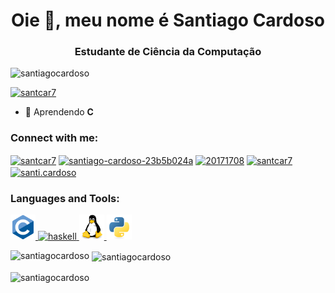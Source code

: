 <h1 align="center">Oie 👋, meu nome é Santiago Cardoso</h1>
<h3 align="center">Estudante de Ciência da Computação</h3>

<p align="left"> <img src="https://komarev.com/ghpvc/?username=santiagocardoso&label=Profile%20views&color=0e75b6&style=flat" alt="santiagocardoso" /> </p>

<p align="left"> <a href="https://twitter.com/santcar7" target="blank"><img src="https://img.shields.io/twitter/follow/santcar7?logo=twitter&style=for-the-badge" alt="santcar7" /></a> </p>

- 🌱 Aprendendo **C**

<h3 align="left">Connect with me:</h3>
<p align="left">
<a href="https://twitter.com/santcar7" target="blank"><img align="center" src="https://raw.githubusercontent.com/rahuldkjain/github-profile-readme-generator/master/src/images/icons/Social/twitter.svg" alt="santcar7" height="30" width="40" /></a>
<a href="https://linkedin.com/in/santiago-cardoso-23b5b024a" target="blank"><img align="center" src="https://raw.githubusercontent.com/rahuldkjain/github-profile-readme-generator/master/src/images/icons/Social/linked-in-alt.svg" alt="santiago-cardoso-23b5b024a" height="30" width="40" /></a>
<a href="https://stackoverflow.com/users/20171708" target="blank"><img align="center" src="https://raw.githubusercontent.com/rahuldkjain/github-profile-readme-generator/master/src/images/icons/Social/stack-overflow.svg" alt="20171708" height="30" width="40" /></a>
<a href="https://instagram.com/santcar7" target="blank"><img align="center" src="https://raw.githubusercontent.com/rahuldkjain/github-profile-readme-generator/master/src/images/icons/Social/instagram.svg" alt="santcar7" height="30" width="40" /></a>
<a href="https://codeforces.com/profile/santi.cardoso" target="blank"><img align="center" src="https://raw.githubusercontent.com/rahuldkjain/github-profile-readme-generator/master/src/images/icons/Social/codeforces.svg" alt="santi.cardoso" height="30" width="40" /></a>
</p>

<h3 align="left">Languages and Tools:</h3>
<p align="left"> <a href="https://www.cprogramming.com/" target="_blank" rel="noreferrer"> <img src="https://raw.githubusercontent.com/devicons/devicon/master/icons/c/c-original.svg" alt="c" width="40" height="40"/> </a> <a href="https://www.haskell.org/" target="_blank" rel="noreferrer"> <img src="https://upload.wikimedia.org/wikipedia/commons/1/1c/Haskell-Logo.svg" alt="haskell" width="40" height="40"/> </a> <a href="https://www.linux.org/" target="_blank" rel="noreferrer"> <img src="https://raw.githubusercontent.com/devicons/devicon/master/icons/linux/linux-original.svg" alt="linux" width="40" height="40"/> </a> <a href="https://www.python.org" target="_blank" rel="noreferrer"> <img src="https://raw.githubusercontent.com/devicons/devicon/master/icons/python/python-original.svg" alt="python" width="40" height="40"/> </a> </p>

<p><img align="left" src="https://github-readme-stats.vercel.app/api/top-langs?username=santiagocardoso&show_icons=true&locale=en&layout=compact" alt="santiagocardoso" /></p>

<p>&nbsp;<img align="center" src="https://github-readme-stats.vercel.app/api?username=santiagocardoso&show_icons=true&locale=en" alt="santiagocardoso" /></p>

<p><img align="center" src="https://github-readme-streak-stats.herokuapp.com/?user=santiagocardoso&" alt="santiagocardoso" /></p>
